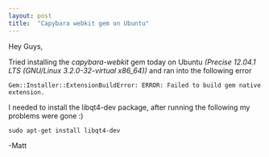 ```yaml
---
layout: post
title:  "Capybara webkit gem on Ubuntu"
---
```


Hey Guys,

Tried installing the *capybara-webkit* gem today on Ubuntu *(Precise 12.04.1 LTS (GNU/Linux 3.2.0-32-virtual x86_64))* and ran into the following error

	Gem::Installer::ExtensionBuildError: ERROR: Failed to build gem native extension.
    
I needed to install the libqt4-dev package, after running the following my problems were gone :)

	sudo apt-get install libqt4-dev
    
-Matt